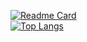 [![Readme Card](https://github-readme-stats-one-bice.vercel.app/api?username=mythsman&bg_color=30,e96443,904e95&title_color=fff&text_color=fff&show_icons=true&include_all_commits=true&count_private=true&role=OWNER,ORGANIZATION_MEMBER,COLLABORATOR)](https://github.com/anuraghazra/github-readme-stats)  
[![Top Langs](https://github-readme-stats-one-bice.vercel.app/api/top-langs/?username=mythsman&hide=html&langs_count=10&layout=compact&role=OWNER,ORGANIZATION_MEMBER,COLLABORATOR)](https://github.com/anuraghazra/github-readme-stats)
